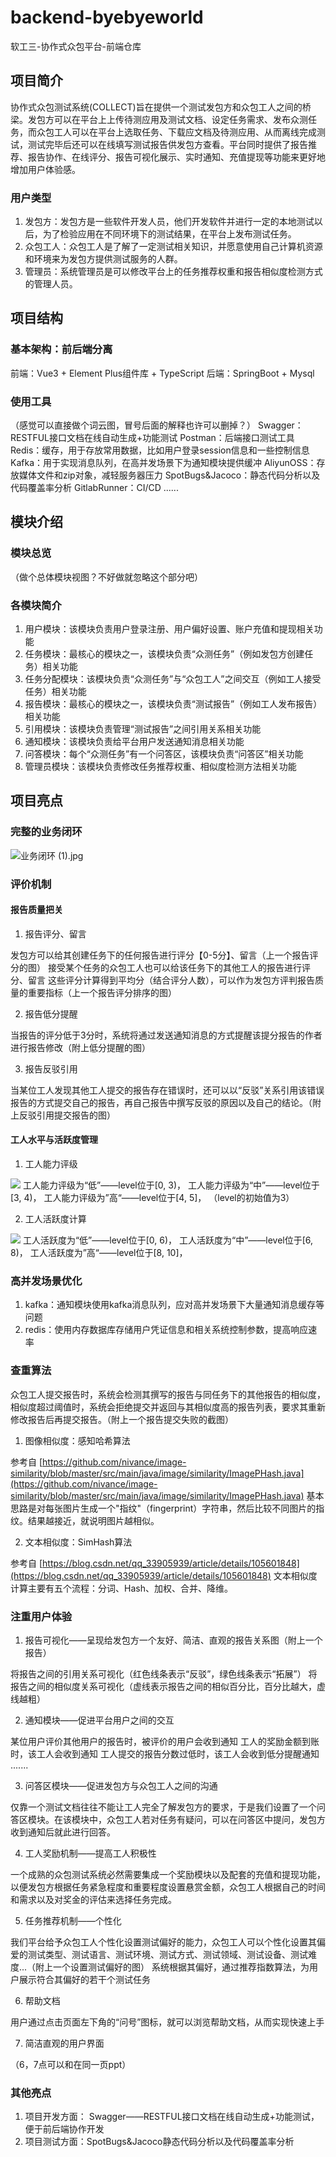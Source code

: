# backend-byebyeworld
软工三-协作式众包平台-前端仓库
## 项目简介
协作式众包测试系统(COLLECT)旨在提供一个测试发包方和众包工人之间的桥梁。发包方可以在平台上上传待测应用及测试文档、设定任务需求、发布众测任务，而众包工人可以在平台上选取任务、下载应文档及待测应用、从而离线完成测试，测试完毕后还可以在线填写测试报告供发包方查看。平台同时提供了报告推荐、报告协作、在线评分、报告可视化展示、实时通知、充值提现等功能来更好地增加用户体验感。
### 用户类型

1. 发包方：发包方是一些软件开发人员，他们开发软件并进行一定的本地测试以后，为了检验应用在不同环境下的测试结果，在平台上发布测试任务。
2. 众包工人：众包工人是了解了一定测试相关知识，并愿意使用自己计算机资源和环境来为发包方提供测试服务的人群。
3. 管理员：系统管理员是可以修改平台上的任务推荐权重和报告相似度检测方式的管理人员。
## 项目结构
### 基本架构：前后端分离
前端：Vue3 + Element Plus组件库 + TypeScript
后端：SpringBoot + Mysql
### 使用工具
（感觉可以直接做个词云图，冒号后面的解释也许可以删掉？）
Swagger：RESTFUL接口文档在线自动生成+功能测试
Postman：后端接口测试工具
Redis：缓存，用于存放常用数据，比如用户登录session信息和一些控制信息
Kafka：用于实现消息队列，在高并发场景下为通知模块提供缓冲
AliyunOSS：存放媒体文件和zip对象，减轻服务器压力
SpotBugs&Jacoco：静态代码分析以及代码覆盖率分析
GitlabRunner：CI/CD ......
## 模块介绍
### 模块总览
（做个总体模块视图？不好做就忽略这个部分吧）
### 各模块简介

1. 用户模块：该模块负责用户登录注册、用户偏好设置、账户充值和提现相关功能
2. 任务模块：最核心的模块之一，该模块负责“众测任务”（例如发包方创建任务）相关功能
3. 任务分配模块：该模块负责“众测任务”与“众包工人”之间交互（例如工人接受任务）相关功能
4. 报告模块：最核心的模块之一，该模块负责“测试报告”（例如工人发布报告）相关功能
5. 引用模块：该模块负责管理“测试报告”之间引用关系相关功能
6. 通知模块：该模块负责给平台用户发送通知消息相关功能
7. 问答模块：每个“众测任务”有一个问答区，该模块负责“问答区”相关功能
8. 管理员模块：该模块负责修改任务推荐权重、相似度检测方法相关功能
## 项目亮点
### 完整的业务闭环
![业务闭环 (1).jpg](https://cdn.nlark.com/yuque/0/2022/jpeg/26924876/1654259213596-65a0e6b8-0d70-4ed9-92a3-4cc0e3b2e84f.jpeg#clientId=u6e0e2a6b-70d4-4&from=drop&id=u2bedbdd3&originHeight=1590&originWidth=1970&originalType=binary&ratio=1&rotation=0&showTitle=false&size=374878&status=done&style=none&taskId=uafcefb9c-d58b-4bc2-ab12-1c7fbb99ce5&title=)
### 评价机制
#### 报告质量把关

1. 报告评分、留言

发包方可以给其创建任务下的任何报告进行评分【0-5分】、留言（上一个报告评分的图）
接受某个任务的众包工人也可以给该任务下的其他工人的报告进行评分、留言
这些评分计算得到平均分（结合评分人数），可以作为发包方评判报告质量的重要指标（上一个报告评分排序的图）

2. 报告低分提醒

当报告的评分低于3分时，系统将通过发送通知消息的方式提醒该提分报告的作者进行报告修改（附上低分提醒的图）

3. 报告反驳引用

当某位工人发现其他工人提交的报告存在错误时，还可以以“反驳”关系引用该错误报告的方式提交自己的报告，再自己报告中撰写反驳的原因以及自己的结论。（附上反驳引用提交报告的图）
#### 工人水平与活跃度管理

1. 工人能力评级

![](https://cdn.nlark.com/yuque/__latex/a6df6aca2d87c7ef53d9534aa2e171b4.svg#card=math&code=level%3D%5Cfrac%7B%5Csum_%7Bi%3D0%7D%5En%20Di%2ASi%7D%7B%5Csum_%7Bi%3D0%7D%5En%20Di%7D%5C%5C%0A%0ADi%E6%8C%87%E8%AF%A5%E5%B7%A5%E4%BA%BA%E5%8F%82%E5%8A%A0%E7%9A%84%E7%AC%ACi%E4%B8%AA%E4%BB%BB%E5%8A%A1%E7%9A%84%E9%9A%BE%E5%BA%A6%5B%E9%9A%BE%E5%BA%A6%E4%B8%BA0-5%E7%9A%84%E6%95%B4%E6%95%B0%5D%EF%BC%8C%5C%5CSi%E6%8C%87%E8%AF%A5%E5%B7%A5%E4%BA%BA%E6%8F%90%E4%BA%A4%E7%9A%84%E6%8A%A5%E5%91%8A%E7%9A%84%E5%B9%B3%E5%9D%87%E5%BE%97%E5%88%86%EF%BC%8C%5C%5Cn%E6%8C%87%E8%AF%A5%E5%B7%A5%E4%BA%BA%E5%8F%82%E5%8A%A0%E7%9A%84%E4%BB%BB%E5%8A%A1%E6%80%BB%E6%95%B0&id=Htuep)
工人能力评级为“低”——level位于[0, 3)，
工人能力评级为“中”——level位于[3, 4)，
工人能力评级为”高“——level位于[4, 5]，
（level的初始值为3）

2. 工人活跃度计算

![](https://cdn.nlark.com/yuque/__latex/d779c087fa477b38e778cf42660f9efa.svg#card=math&code=Activity%3DWeekA%2A0.5%2BMonthA%2A0.3%2BYearA%2A0.2%5C%5C%0AWeekA%E6%8C%87%E5%B7%A5%E4%BA%BA%E4%B8%80%E5%91%A8%E5%86%85%E5%8F%82%E5%8A%A0%E7%9A%84%E4%BB%BB%E5%8A%A1%E6%95%B0%EF%BC%8C%E5%A4%A7%E4%BA%8E10%E6%8C%89%E7%85%A710%E6%9D%A5%E7%AE%97%5C%5C%0AMonthA%E6%8C%87%E5%B7%A5%E4%BA%BA%E4%B8%80%E6%9C%88%E5%86%85%E5%8F%82%E5%8A%A0%E7%9A%84%E4%BB%BB%E5%8A%A1%E6%95%B0%EF%BC%8C%E5%A4%A7%E4%BA%8E10%E6%8C%89%E7%85%A710%E6%9D%A5%E7%AE%97%5C%5C%0AYearA%E6%8C%87%E5%B7%A5%E4%BA%BA%E4%B8%80%E5%B9%B4%E5%86%85%E5%8F%82%E5%8A%A0%E7%9A%84%E4%BB%BB%E5%8A%A1%E6%95%B0%EF%BC%8C%E5%A4%A7%E4%BA%8E10%E6%8C%89%E7%85%A710%E6%9D%A5%E7%AE%97&id=BH7l6)
工人活跃度为“低”——level位于[0, 6)，
工人活跃度为“中”——level位于[6, 8)，
工人活跃度为”高“——level位于[8, 10]，
### 高并发场景优化

1. kafka：通知模块使用kafka消息队列，应对高并发场景下大量通知消息缓存等问题
2. redis：使用内存数据库存储用户凭证信息和相关系统控制参数，提高响应速率
### 查重算法
众包工人提交报告时，系统会检测其撰写的报告与同任务下的其他报告的相似度，相似度超过阈值时，系统会拒绝提交并返回与其相似度高的报告列表，要求其重新修改报告后再提交报告。（附上一个报告提交失败的截图）

1. 图像相似度：感知哈希算法

参考自 [https://github.com/nivance/image-similarity/blob/master/src/main/java/image/similarity/ImagePHash.java](https://github.com/nivance/image-similarity/blob/master/src/main/java/image/similarity/ImagePHash.java)
基本思路是对每张图片生成一个"指纹"（fingerprint）字符串，然后比较不同图片的指纹。结果越接近，就说明图片越相似。

2. 文本相似度：SimHash算法

参考自 [https://blog.csdn.net/qq_33905939/article/details/105601848](https://blog.csdn.net/qq_33905939/article/details/105601848)
文本相似度计算主要有五个流程：分词、Hash、加权、合并、降维。
### 注重用户体验

1. 报告可视化——呈现给发包方一个友好、简洁、直观的报告关系图（附上一个报告）

将报告之间的引用关系可视化（红色线条表示“反驳”，绿色线条表示“拓展”）
将报告之间的相似度关系可视化（虚线表示报告之间的相似百分比，百分比越大，虚线越粗）

2. 通知模块——促进平台用户之间的交互

某位用户评价其他用户的报告时，被评价的用户会收到通知
工人的奖励金额到账时，该工人会收到通知
工人提交的报告分数过低时，该工人会收到低分提醒通知
.......

3. 问答区模块——促进发包方与众包工人之间的沟通

仅靠一个测试文档往往不能让工人完全了解发包方的要求，于是我们设置了一个问答区模块。在该模块中，众包工人若对任务有疑问，可以在问答区中提问，发包方收到通知后就此进行回答。

4. 工人奖励机制——提高工人积极性

一个成熟的众包测试系统必然需要集成一个奖励模块以及配套的充值和提现功能，以便发包方根据任务紧急程度和重要程度设置悬赏金额，众包工人根据自己的时间和需求以及对奖金的评估来选择任务完成。

5. 任务推荐机制——个性化

我们平台给予众包工人个性化设置测试偏好的能力，众包工人可以个性化设置其偏爱的测试类型、测试语言、测试环境、测试方式、测试领域、测试设备、测试难度...（附上一个设置测试偏好的图）
系统根据其偏好，通过推荐指数算法，为用户展示符合其偏好的若干个测试任务

6. 帮助文档

用户通过点击页面左下角的“问号”图标，就可以浏览帮助文档，从而实现快速上手

7. 简洁直观的用户界面

（6，7点可以和在同一页ppt）
### 其他亮点

1. 项目开发方面： Swagger——RESTFUL接口文档在线自动生成+功能测试，便于前后端协作开发
2. 项目测试方面：SpotBugs&Jacoco静态代码分析以及代码覆盖率分析
